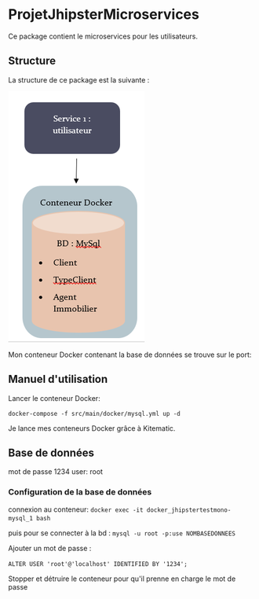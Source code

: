 # ProjetJhipsterMicroservices

Ce package contient le microservices pour les utilisateurs.

## Structure

La structure de ce package est la suivante :

![](https://github.com/x-xira25-x/ProjetJhipsterMicroservices/blob/master/service1/structure_service1.PNG)

Mon conteneur Docker contenant la base de données se trouve sur le port: 

## Manuel d'utilisation

Lancer le conteneur Docker:

    docker-compose -f src/main/docker/mysql.yml up -d
    
Je lance mes conteneurs Docker grâce à Kitematic.

## Base de données

mot de passe 1234
user: root

### Configuration de la base de données

connexion au conteneur:
``docker exec -it docker_jhipstertestmono-mysql_1 bash``

puis pour se connecter à la bd : 
``mysql -u root -p:use NOMBASEDONNEES ``

Ajouter un mot de passe :

``ALTER USER 'root'@'localhost' IDENTIFIED BY '1234';``

Stopper et détruire le conteneur pour qu'il prenne en charge le mot de passe



